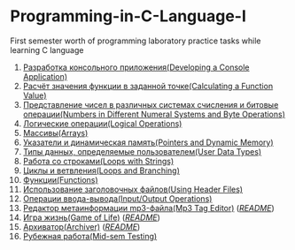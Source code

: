 # Programming-in-C-Language-I
First semester worth of programming laboratory practice tasks while learning C language

1. [Разработка консольного приложения(Developing a Console Application)](https://github.com/nazzrrg/Programming-in-C-Language-I/blob/master/Programming%20in%20C/lab1/main.c)
2. [Расчёт значения функции в заданной точке(Calculating a Function Value)](https://github.com/nazzrrg/Programming-in-C-Language-I/blob/master/Programming%20in%20C/lab2/main.c)
3. [Представление чисел в различных системах счисления и битовые
операции(Numbers in Different Numeral Systems and Byte Operations)](https://github.com/nazzrrg/Programming-in-C-Language-I/blob/master/Programming%20in%20C/lab3/main.c)
4. [Логические операции(Logical Operations)](https://github.com/nazzrrg/Programming-in-C-Language-I/blob/master/Programming%20in%20C/lab4/main.c)
5. [Массивы(Arrays)](https://github.com/nazzrrg/Programming-in-C-Language-I/blob/master/Programming%20in%20C/lab5/main.c)
6. [Указатели и динамическая память(Pointers and Dynamic Memory)](https://github.com/nazzrrg/Programming-in-C-Language-I/blob/master/Programming%20in%20C/lab6/main.c)
7. [Типы данных, определяемые пользователем(User Data Types)](https://github.com/nazzrrg/Programming-in-C-Language-I/blob/master/Programming%20in%20C/lab7/main.c)
8. [Работа со строками(Loops with Strings)](https://github.com/nazzrrg/Programming-in-C-Language-I/blob/master/Programming%20in%20C/lab8/main.c)
9. [Циклы и ветвления(Loops and Branching)](https://github.com/nazzrrg/Programming-in-C-Language-I/blob/master/Programming%20in%20C/lab9/main.c)
10. [Функции(Functions)](https://github.com/nazzrrg/Programming-in-C-Language-I/blob/master/Programming%20in%20C/lab10/main.c)
11. [Использование заголовочных файлов(Using Header Files)](https://github.com/nazzrrg/Programming-in-C-Language-I/blob/master/Programming%20in%20C/lab11/main.c)
12. [Операции ввода-вывода(Input/Output Operations)](https://github.com/nazzrrg/Programming-in-C-Language-I/blob/master/Programming%20in%20C/lab12/main.c)
13. [Редактор метаинформации mp3-файла(Mp3 Tag Editor)](https://github.com/nazzrrg/Programming-in-C-Language-I/blob/master/Programming%20in%20C/lab13/main.c) (*[README](https://github.com/nazzrrg/Programming-in-C-Language-I/blob/master/Programming%20in%20C/lab13/README.md)*)
14. [Игра жизнь(Game of Life)](https://github.com/nazzrrg/Programming-in-C-Language-I/blob/master/Programming%20in%20C/lab14/main.c) (*[README](https://github.com/nazzrrg/Programming-in-C-Language-I/blob/master/Programming%20in%20C/lab14/README.md)*)
15. [Архиватор(Archiver)](https://github.com/nazzrrg/Programming-in-C-Language-I/blob/master/Programming%20in%20C/lab15/main.c) (*[README](https://github.com/nazzrrg/Programming-in-C-Language-I/blob/master/Programming%20in%20C/lab15/README.md)*)
16. [Рубежная работа(Mid-sem Testing)](https://github.com/nazzrrg/Programming-in-C-Language-I/blob/master/Programming%20in%20C/Rubezh/main.c)
